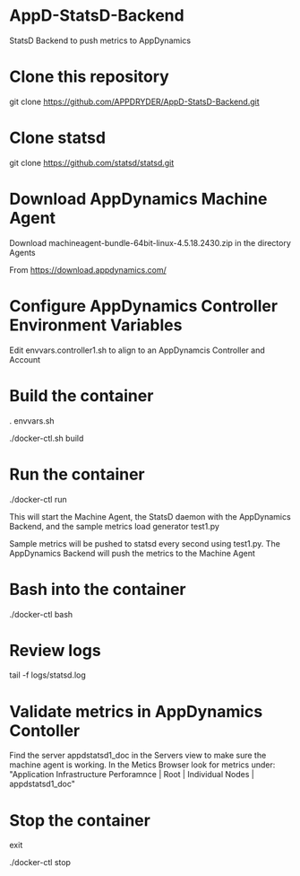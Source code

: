 # AppD-StatsD-Backend
StatsD Backend to push metrics to AppDynamics

# Clone this repository
git clone https://github.com/APPDRYDER/AppD-StatsD-Backend.git

# Clone statsd
git clone https://github.com/statsd/statsd.git

# Download AppDynamics Machine Agent

Download machineagent-bundle-64bit-linux-4.5.18.2430.zip in the directory Agents

From https://download.appdynamics.com/

# Configure AppDynamics Controller Environment Variables
Edit envvars.controller1.sh to align to an AppDynamcis Controller and Account

# Build the container
. envvars.sh

./docker-ctl.sh build

# Run the container
./docker-ctl run

This will start the Machine Agent, the StatsD daemon with the AppDynamics Backend, and the sample metrics load generator test1.py

Sample metrics will be pushed to statsd every second using test1.py. The AppDynamics Backend will push the metrics to the Machine Agent

# Bash into the container
./docker-ctl bash

# Review logs
tail -f logs/statsd.log

# Validate metrics in AppDynamics Contoller
Find the server appdstatsd1_doc in the Servers view to make sure the machine agent is working. In the Metics Browser look for metrics under: "Application Infrastructure Perforamnce | Root | Individual Nodes | appdstatsd1_doc"

# Stop the container
exit

./docker-ctl stop


